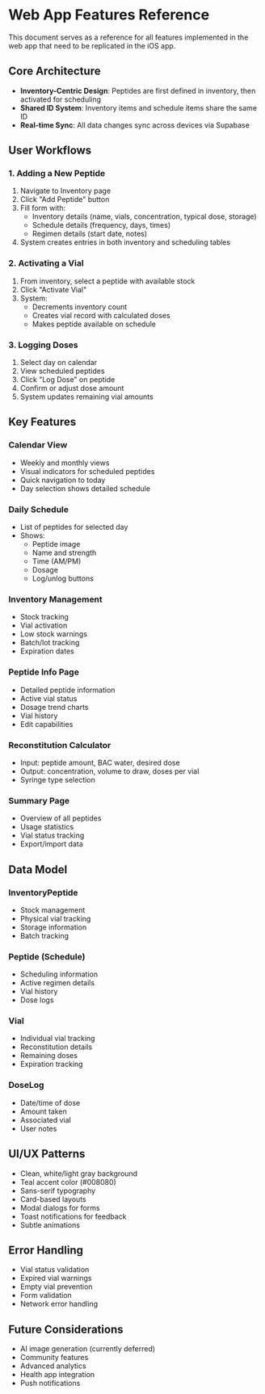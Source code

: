 # Web App Features Reference

This document serves as a reference for all features implemented in the web app that need to be replicated in the iOS app.

## Core Architecture
- **Inventory-Centric Design**: Peptides are first defined in inventory, then activated for scheduling
- **Shared ID System**: Inventory items and schedule items share the same ID
- **Real-time Sync**: All data changes sync across devices via Supabase

## User Workflows

### 1. Adding a New Peptide
1. Navigate to Inventory page
2. Click "Add Peptide" button
3. Fill form with:
   - Inventory details (name, vials, concentration, typical dose, storage)
   - Schedule details (frequency, days, times)
   - Regimen details (start date, notes)
4. System creates entries in both inventory and scheduling tables

### 2. Activating a Vial
1. From inventory, select a peptide with available stock
2. Click "Activate Vial"
3. System:
   - Decrements inventory count
   - Creates vial record with calculated doses
   - Makes peptide available on schedule

### 3. Logging Doses
1. Select day on calendar
2. View scheduled peptides
3. Click "Log Dose" on peptide
4. Confirm or adjust dose amount
5. System updates remaining vial amounts

## Key Features

### Calendar View
- Weekly and monthly views
- Visual indicators for scheduled peptides
- Quick navigation to today
- Day selection shows detailed schedule

### Daily Schedule
- List of peptides for selected day
- Shows:
  - Peptide image
  - Name and strength
  - Time (AM/PM)
  - Dosage
  - Log/unlog buttons

### Inventory Management
- Stock tracking
- Vial activation
- Low stock warnings
- Batch/lot tracking
- Expiration dates

### Peptide Info Page
- Detailed peptide information
- Active vial status
- Dosage trend charts
- Vial history
- Edit capabilities

### Reconstitution Calculator
- Input: peptide amount, BAC water, desired dose
- Output: concentration, volume to draw, doses per vial
- Syringe type selection

### Summary Page
- Overview of all peptides
- Usage statistics
- Vial status tracking
- Export/import data

## Data Model

### InventoryPeptide
- Stock management
- Physical vial tracking
- Storage information
- Batch tracking

### Peptide (Schedule)
- Scheduling information
- Active regimen details
- Vial history
- Dose logs

### Vial
- Individual vial tracking
- Reconstitution details
- Remaining doses
- Expiration tracking

### DoseLog
- Date/time of dose
- Amount taken
- Associated vial
- User notes

## UI/UX Patterns
- Clean, white/light gray background
- Teal accent color (#008080)
- Sans-serif typography
- Card-based layouts
- Modal dialogs for forms
- Toast notifications for feedback
- Subtle animations

## Error Handling
- Vial status validation
- Expired vial warnings
- Empty vial prevention
- Form validation
- Network error handling

## Future Considerations
- AI image generation (currently deferred)
- Community features
- Advanced analytics
- Health app integration
- Push notifications
